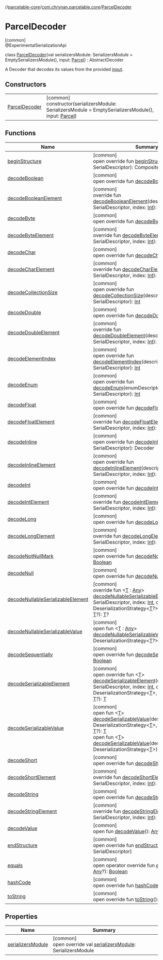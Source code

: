 //[parcelable-core](../../../index.md)/[com.chrynan.parcelable.core](../index.md)/[ParcelDecoder](index.md)

# ParcelDecoder

[common]\
@ExperimentalSerializationApi

class [ParcelDecoder](index.md)(val serializersModule: SerializersModule = EmptySerializersModule(), input: [Parcel](../-parcel/index.md)) : AbstractDecoder

A Decoder that decodes its values from the provided [input](../-parcel/index.md).

## Constructors

| | |
|---|---|
| [ParcelDecoder](-parcel-decoder.md) | [common]<br>constructor(serializersModule: SerializersModule = EmptySerializersModule(), input: [Parcel](../-parcel/index.md)) |

## Functions

| Name | Summary |
|---|---|
| [beginStructure](begin-structure.md) | [common]<br>open override fun [beginStructure](begin-structure.md)(descriptor: SerialDescriptor): CompositeDecoder |
| [decodeBoolean](decode-boolean.md) | [common]<br>open override fun [decodeBoolean](decode-boolean.md)(): [Boolean](https://kotlinlang.org/api/latest/jvm/stdlib/kotlin/-boolean/index.html) |
| [decodeBooleanElement](index.md#1154532184%2FFunctions%2F1557879601) | [common]<br>override fun [decodeBooleanElement](index.md#1154532184%2FFunctions%2F1557879601)(descriptor: SerialDescriptor, index: [Int](https://kotlinlang.org/api/latest/jvm/stdlib/kotlin/-int/index.html)): [Boolean](https://kotlinlang.org/api/latest/jvm/stdlib/kotlin/-boolean/index.html) |
| [decodeByte](decode-byte.md) | [common]<br>open override fun [decodeByte](decode-byte.md)(): [Byte](https://kotlinlang.org/api/latest/jvm/stdlib/kotlin/-byte/index.html) |
| [decodeByteElement](index.md#-1401365196%2FFunctions%2F1557879601) | [common]<br>override fun [decodeByteElement](index.md#-1401365196%2FFunctions%2F1557879601)(descriptor: SerialDescriptor, index: [Int](https://kotlinlang.org/api/latest/jvm/stdlib/kotlin/-int/index.html)): [Byte](https://kotlinlang.org/api/latest/jvm/stdlib/kotlin/-byte/index.html) |
| [decodeChar](decode-char.md) | [common]<br>open override fun [decodeChar](decode-char.md)(): [Char](https://kotlinlang.org/api/latest/jvm/stdlib/kotlin/-char/index.html) |
| [decodeCharElement](index.md#-2095209050%2FFunctions%2F1557879601) | [common]<br>override fun [decodeCharElement](index.md#-2095209050%2FFunctions%2F1557879601)(descriptor: SerialDescriptor, index: [Int](https://kotlinlang.org/api/latest/jvm/stdlib/kotlin/-int/index.html)): [Char](https://kotlinlang.org/api/latest/jvm/stdlib/kotlin/-char/index.html) |
| [decodeCollectionSize](decode-collection-size.md) | [common]<br>open override fun [decodeCollectionSize](decode-collection-size.md)(descriptor: SerialDescriptor): [Int](https://kotlinlang.org/api/latest/jvm/stdlib/kotlin/-int/index.html) |
| [decodeDouble](decode-double.md) | [common]<br>open override fun [decodeDouble](decode-double.md)(): [Double](https://kotlinlang.org/api/latest/jvm/stdlib/kotlin/-double/index.html) |
| [decodeDoubleElement](index.md#981418891%2FFunctions%2F1557879601) | [common]<br>override fun [decodeDoubleElement](index.md#981418891%2FFunctions%2F1557879601)(descriptor: SerialDescriptor, index: [Int](https://kotlinlang.org/api/latest/jvm/stdlib/kotlin/-int/index.html)): [Double](https://kotlinlang.org/api/latest/jvm/stdlib/kotlin/-double/index.html) |
| [decodeElementIndex](decode-element-index.md) | [common]<br>open override fun [decodeElementIndex](decode-element-index.md)(descriptor: SerialDescriptor): [Int](https://kotlinlang.org/api/latest/jvm/stdlib/kotlin/-int/index.html) |
| [decodeEnum](decode-enum.md) | [common]<br>open override fun [decodeEnum](decode-enum.md)(enumDescriptor: SerialDescriptor): [Int](https://kotlinlang.org/api/latest/jvm/stdlib/kotlin/-int/index.html) |
| [decodeFloat](decode-float.md) | [common]<br>open override fun [decodeFloat](decode-float.md)(): [Float](https://kotlinlang.org/api/latest/jvm/stdlib/kotlin/-float/index.html) |
| [decodeFloatElement](index.md#-1593052636%2FFunctions%2F1557879601) | [common]<br>override fun [decodeFloatElement](index.md#-1593052636%2FFunctions%2F1557879601)(descriptor: SerialDescriptor, index: [Int](https://kotlinlang.org/api/latest/jvm/stdlib/kotlin/-int/index.html)): [Float](https://kotlinlang.org/api/latest/jvm/stdlib/kotlin/-float/index.html) |
| [decodeInline](index.md#-1467422496%2FFunctions%2F1557879601) | [common]<br>open override fun [decodeInline](index.md#-1467422496%2FFunctions%2F1557879601)(descriptor: SerialDescriptor): Decoder |
| [decodeInlineElement](index.md#-744803901%2FFunctions%2F1557879601) | [common]<br>open override fun [decodeInlineElement](index.md#-744803901%2FFunctions%2F1557879601)(descriptor: SerialDescriptor, index: [Int](https://kotlinlang.org/api/latest/jvm/stdlib/kotlin/-int/index.html)): Decoder |
| [decodeInt](decode-int.md) | [common]<br>open override fun [decodeInt](decode-int.md)(): [Int](https://kotlinlang.org/api/latest/jvm/stdlib/kotlin/-int/index.html) |
| [decodeIntElement](index.md#1722943985%2FFunctions%2F1557879601) | [common]<br>override fun [decodeIntElement](index.md#1722943985%2FFunctions%2F1557879601)(descriptor: SerialDescriptor, index: [Int](https://kotlinlang.org/api/latest/jvm/stdlib/kotlin/-int/index.html)): [Int](https://kotlinlang.org/api/latest/jvm/stdlib/kotlin/-int/index.html) |
| [decodeLong](decode-long.md) | [common]<br>open override fun [decodeLong](decode-long.md)(): [Long](https://kotlinlang.org/api/latest/jvm/stdlib/kotlin/-long/index.html) |
| [decodeLongElement](index.md#1919548480%2FFunctions%2F1557879601) | [common]<br>override fun [decodeLongElement](index.md#1919548480%2FFunctions%2F1557879601)(descriptor: SerialDescriptor, index: [Int](https://kotlinlang.org/api/latest/jvm/stdlib/kotlin/-int/index.html)): [Long](https://kotlinlang.org/api/latest/jvm/stdlib/kotlin/-long/index.html) |
| [decodeNotNullMark](decode-not-null-mark.md) | [common]<br>open override fun [decodeNotNullMark](decode-not-null-mark.md)(): [Boolean](https://kotlinlang.org/api/latest/jvm/stdlib/kotlin/-boolean/index.html) |
| [decodeNull](index.md#1090396180%2FFunctions%2F1557879601) | [common]<br>open override fun [decodeNull](index.md#1090396180%2FFunctions%2F1557879601)(): [Nothing](https://kotlinlang.org/api/latest/jvm/stdlib/kotlin/-nothing/index.html)? |
| [decodeNullableSerializableElement](index.md#688572507%2FFunctions%2F1557879601) | [common]<br>override fun &lt;[T](index.md#688572507%2FFunctions%2F1557879601) : [Any](https://kotlinlang.org/api/latest/jvm/stdlib/kotlin/-any/index.html)&gt; [decodeNullableSerializableElement](index.md#688572507%2FFunctions%2F1557879601)(descriptor: SerialDescriptor, index: [Int](https://kotlinlang.org/api/latest/jvm/stdlib/kotlin/-int/index.html), deserializer: DeserializationStrategy&lt;[T](index.md#688572507%2FFunctions%2F1557879601)?&gt;, previousValue: [T](index.md#688572507%2FFunctions%2F1557879601)?): [T](index.md#688572507%2FFunctions%2F1557879601)? |
| [decodeNullableSerializableValue](index.md#-1990472531%2FFunctions%2F1557879601) | [common]<br>open fun &lt;[T](index.md#-1990472531%2FFunctions%2F1557879601) : [Any](https://kotlinlang.org/api/latest/jvm/stdlib/kotlin/-any/index.html)&gt; [decodeNullableSerializableValue](index.md#-1990472531%2FFunctions%2F1557879601)(deserializer: DeserializationStrategy&lt;[T](index.md#-1990472531%2FFunctions%2F1557879601)?&gt;): [T](index.md#-1990472531%2FFunctions%2F1557879601)? |
| [decodeSequentially](decode-sequentially.md) | [common]<br>open override fun [decodeSequentially](decode-sequentially.md)(): [Boolean](https://kotlinlang.org/api/latest/jvm/stdlib/kotlin/-boolean/index.html) |
| [decodeSerializableElement](index.md#-197381303%2FFunctions%2F1557879601) | [common]<br>open override fun &lt;[T](index.md#-197381303%2FFunctions%2F1557879601)&gt; [decodeSerializableElement](index.md#-197381303%2FFunctions%2F1557879601)(descriptor: SerialDescriptor, index: [Int](https://kotlinlang.org/api/latest/jvm/stdlib/kotlin/-int/index.html), deserializer: DeserializationStrategy&lt;[T](index.md#-197381303%2FFunctions%2F1557879601)&gt;, previousValue: [T](index.md#-197381303%2FFunctions%2F1557879601)?): [T](index.md#-197381303%2FFunctions%2F1557879601) |
| [decodeSerializableValue](index.md#1910178398%2FFunctions%2F1557879601) | [common]<br>open fun &lt;[T](index.md#1910178398%2FFunctions%2F1557879601)&gt; [decodeSerializableValue](index.md#1910178398%2FFunctions%2F1557879601)(deserializer: DeserializationStrategy&lt;[T](index.md#1910178398%2FFunctions%2F1557879601)&gt;, previousValue: [T](index.md#1910178398%2FFunctions%2F1557879601)?): [T](index.md#1910178398%2FFunctions%2F1557879601)<br>open fun &lt;[T](index.md#-815868476%2FFunctions%2F1557879601)&gt; [decodeSerializableValue](index.md#-815868476%2FFunctions%2F1557879601)(deserializer: DeserializationStrategy&lt;[T](index.md#-815868476%2FFunctions%2F1557879601)&gt;): [T](index.md#-815868476%2FFunctions%2F1557879601) |
| [decodeShort](decode-short.md) | [common]<br>open override fun [decodeShort](decode-short.md)(): [Short](https://kotlinlang.org/api/latest/jvm/stdlib/kotlin/-short/index.html) |
| [decodeShortElement](index.md#-1405074428%2FFunctions%2F1557879601) | [common]<br>override fun [decodeShortElement](index.md#-1405074428%2FFunctions%2F1557879601)(descriptor: SerialDescriptor, index: [Int](https://kotlinlang.org/api/latest/jvm/stdlib/kotlin/-int/index.html)): [Short](https://kotlinlang.org/api/latest/jvm/stdlib/kotlin/-short/index.html) |
| [decodeString](decode-string.md) | [common]<br>open override fun [decodeString](decode-string.md)(): [String](https://kotlinlang.org/api/latest/jvm/stdlib/kotlin/-string/index.html) |
| [decodeStringElement](index.md#1875429195%2FFunctions%2F1557879601) | [common]<br>override fun [decodeStringElement](index.md#1875429195%2FFunctions%2F1557879601)(descriptor: SerialDescriptor, index: [Int](https://kotlinlang.org/api/latest/jvm/stdlib/kotlin/-int/index.html)): [String](https://kotlinlang.org/api/latest/jvm/stdlib/kotlin/-string/index.html) |
| [decodeValue](index.md#-247490770%2FFunctions%2F1557879601) | [common]<br>open fun [decodeValue](index.md#-247490770%2FFunctions%2F1557879601)(): [Any](https://kotlinlang.org/api/latest/jvm/stdlib/kotlin/-any/index.html) |
| [endStructure](index.md#-1401965681%2FFunctions%2F1557879601) | [common]<br>open override fun [endStructure](index.md#-1401965681%2FFunctions%2F1557879601)(descriptor: SerialDescriptor) |
| [equals](equals.md) | [common]<br>open operator override fun [equals](equals.md)(other: [Any](https://kotlinlang.org/api/latest/jvm/stdlib/kotlin/-any/index.html)?): [Boolean](https://kotlinlang.org/api/latest/jvm/stdlib/kotlin/-boolean/index.html) |
| [hashCode](hash-code.md) | [common]<br>open override fun [hashCode](hash-code.md)(): [Int](https://kotlinlang.org/api/latest/jvm/stdlib/kotlin/-int/index.html) |
| [toString](to-string.md) | [common]<br>open override fun [toString](to-string.md)(): [String](https://kotlinlang.org/api/latest/jvm/stdlib/kotlin/-string/index.html) |

## Properties

| Name | Summary |
|---|---|
| [serializersModule](serializers-module.md) | [common]<br>open override val [serializersModule](serializers-module.md): SerializersModule |
